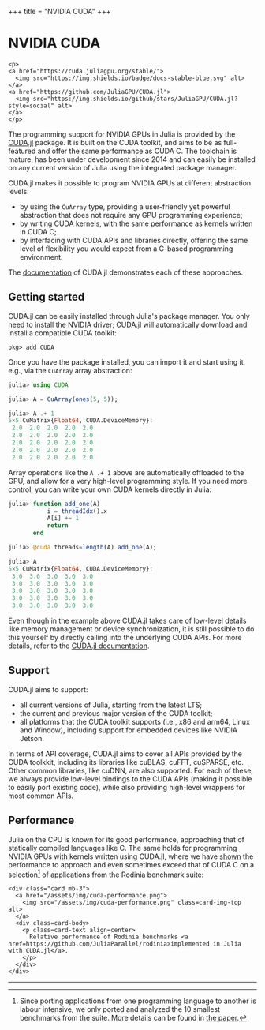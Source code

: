 +++
title = "NVIDIA CUDA"
+++

# NVIDIA CUDA

~~~
<p>
<a href="https://cuda.juliagpu.org/stable/">
  <img src="https://img.shields.io/badge/docs-stable-blue.svg" alt>
</a>
<a href="https://github.com/JuliaGPU/CUDA.jl">
  <img src="https://img.shields.io/github/stars/JuliaGPU/CUDA.jl?style=social" alt>
</a>
</p>
~~~

The programming support for NVIDIA GPUs in Julia is provided by the
[CUDA.jl](https://github.com/JuliaGPU/CUDA.jl) package.
It is built on the CUDA toolkit, and aims to be as full-featured and offer the same performance as CUDA C.
The toolchain is mature, has been under development since 2014 and can easily be installed on any current version of Julia using the integrated package manager.

CUDA.jl makes it possible to program NVIDIA GPUs at different abstraction levels:

- by using the `CuArray` type, providing a user-friendly yet powerful abstraction that does not require any GPU programming experience;
- by writing CUDA kernels, with the same performance as kernels written in CUDA C;
- by interfacing with CUDA APIs and libraries directly, offering the same level of
  flexibility you would expect from a C-based programming environment.

The [documentation](https://cuda.juliagpu.org/stable/) of CUDA.jl demonstrates each of these approaches.


## Getting started

CUDA.jl can be easily installed through Julia's package manager. You only need
to install the NVIDIA driver; CUDA.jl will automatically download and install a
compatible CUDA toolkit:

```
pkg> add CUDA
```

Once you have the package installed, you can import it and start using it, e.g.,
via the `CuArray` array abstraction:

```julia
julia> using CUDA

julia> A = CuArray(ones(5, 5));

julia> A .+ 1
5×5 CuMatrix{Float64, CUDA.DeviceMemory}:
 2.0  2.0  2.0  2.0  2.0
 2.0  2.0  2.0  2.0  2.0
 2.0  2.0  2.0  2.0  2.0
 2.0  2.0  2.0  2.0  2.0
 2.0  2.0  2.0  2.0  2.0
```

Array operations like the `A .+ 1` above are automatically offloaded to the GPU,
and allow for a very high-level programming style. If you need more control,
you can write your own CUDA kernels directly in Julia:

```julia
julia> function add_one(A)
           i = threadIdx().x
           A[i] += 1
           return
       end

julia> @cuda threads=length(A) add_one(A);

julia> A
5×5 CuMatrix{Float64, CUDA.DeviceMemory}:
 3.0  3.0  3.0  3.0  3.0
 3.0  3.0  3.0  3.0  3.0
 3.0  3.0  3.0  3.0  3.0
 3.0  3.0  3.0  3.0  3.0
 3.0  3.0  3.0  3.0  3.0
```

Even though in the example above CUDA.jl takes care of low-level details like
memory management or device synchronization, it is still possible to do this
yourself by directly calling into the underlying CUDA APIs. For more details,
refer to the [CUDA.jl
documentation](https://cuda.juliagpu.org/stable/lib/driver/).


## Support

CUDA.jl aims to support:

- all current versions of Julia, starting from the latest LTS;
- the current and previous major version of the CUDA toolkit;
- all platforms that the CUDA toolkit supports (i.e., x86 and arm64, Linux
  and Window), including support for embedded devices like NVIDIA Jetson.

In terms of API coverage, CUDA.jl aims to cover all APIs provided by the CUDA
toolkkit, including its libraries like cuBLAS, cuFFT, cuSPARSE, etc. Other
common libraries, like cuDNN, are also supported. For each of these, we always
provide low-level bindings to the CUDA APIs (making it possible to easily port
existing code), while also providing high-level wrappers for most common APIs.


## Performance

Julia on the CPU is known for its good performance, approaching that of
statically compiled languages like C. The same holds for programming NVIDIA GPUs
with kernels written using CUDA.jl, where we have [shown][compiler-paper] the
performance to approach and even sometimes exceed that of CUDA C on a
selection[^1] of applications from the Rodinia benchmark suite:

~~~
<div class="card mb-3">
  <a href="/assets/img/cuda-performance.png">
    <img src="/assets/img/cuda-performance.png" class=card-img-top alt>
  </a>
  <div class=card-body>
    <p class=card-text align=center>
      Relative performance of Rodinia benchmarks <a href=https://github.com/JuliaParallel/rodinia>implemented in Julia with CUDA.jl</a>.
    </p>
  </div>
</div>
~~~

---

[^1]: Since porting applications from one programming language to another is labour
intensive, we only ported and analyzed the 10 smallest benchmarks from the suite. More details can be found in [the paper][compiler-paper].

[compiler-paper]: https://www.sciencedirect.com/science/article/pii/S0965997818310123
